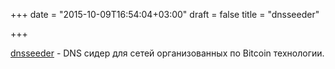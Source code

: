 +++
date = "2015-10-09T16:54:04+03:00"
draft = false
title = "dnsseeder"

+++

<p><a href="https://github.com/gombadi/dnsseeder">dnsseeder</a>&nbsp;- DNS сидер для сетей организованных по Bitcoin технологии.</p>

